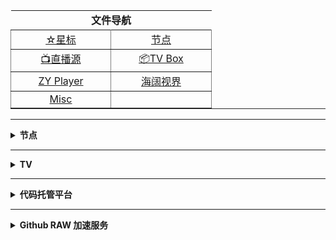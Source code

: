 <div align="center">
	<table border="1" width="291" height="" style="border-left-width: 0px; border-right-width: 0px; border-top-width: 0px">
		<tr>
			<td align="center" width="287" height="22" colspan="2" style="border-style: none; border-width: medium">
			<b>文件导航</b></td>
		</tr>
		<tr>
			<td align="center" width="143" height="22">
			<a href="https://github.com/aa1555?tab=stars">☆星标</a></td>
			<td align="center" width="144" height="22">
			<a href="https://github.com/aa1555/Repository/tree/main/Nodes">节点</a></td>
		</tr>
		<tr>
			<td align="center" width="143" height="22" style="border-top-style: none; border-top-width: medium">
			<a href="https://github.com/aa1555/Repository/tree/main/Video/01.Live直播源">
			📺直播源</a></td>
			<td align="center" width="144" height="22" style="border-top-style: none; border-top-width: medium">
			<a href="https://github.com/aa1555/Repository/tree/main/Video/02.TV%20Box%20配置">
			📦TV Box</a></td>
		</tr>
		<tr>
			<td align="center" width="143" height="22">
			<a href="https://github.com/aa1555/Repository/tree/main/Video/03.ZY%20Player%20配置">
			ZY Player</a></td>
			<td align="center" width="144" height="22">
			<a href="https://github.com/aa1555/Repository/blob/main/Video/海阔视界.md">
			海阔视界</a></td>
		</tr>
		<tr>
			<td align="center" width="143" height="22">
			<a href="https://github.com/aa1555/Repository/tree/main/Misc">
			Misc</a></td>
			<td align="center" width="144" height="22">
			<a href=""></a></td>
		</tr>
	</table>
</div>

<hr>






<!-------分割线------->







<details>
  
  <summary><b>节点</b></summary>

<div align="center">
	<table border="1" width="329" height="" style="border-left-width: 0px; border-right-width: 0px; border-top-width: 0px">
		<tr>
			<td align="center" width="307" height="22" colspan="2" style="border-style: none; border-width: medium">
			<b>节点工具</b></td>
		</tr>
		<tr>
			<td align="center" width="163" height="22">
			<a href="https://github.com/aa1555/Repository/blob/main/Nodes/01.代理工具.md">
			代理工具</a></td>
			<td align="center" width="164" height="22">
			<a href="https://bianyuan.xyz/">订阅转换</a></td>
		</tr>
		<tr>
			<td align="center" width="163" height="22" style="border-top-style: none; border-top-width: medium">
			<a href="https://v1.v2rayse.com/v2ray-clash/">节点转Clash</a></td>
			<td align="center" width="164" height="22" style="border-top-style: none; border-top-width: medium">
			<a href="https://tool.oschina.net/encrypt?type=3">Base64编码解码</a></td>
		</tr>
		<tr>
			<td align="center" width="163" height="22">
			<a href="http://www.txttool.com/">TXT文本处理工具</a></td>
			<td align="center" width="164" height="22">
			　</td>
		</tr>
	</table>
</div>

<hr>

<h2 align="center">节点订阅</h2>

### 自用节点

- <b>Clash 订阅链接：</b>

  https://mirror.ghproxy.com/https://raw.githubusercontent.com/aa1555/Repository/main/Nodes/03.Clash.txt

- <b>V2Ray 订阅链接：</b>

  https://mirror.ghproxy.com/https://raw.githubusercontent.com/aa1555/Repository/main/Nodes/02.V2Ray.txt

<hr>

### 收集的节点

#### 项目地址：[freenode](https://github.com/ripaojiedian/freenode)

- <b>Clash订阅：</b>

  https://mirror.ghproxy.com/https://raw.githubusercontent.com/ripaojiedian/freenode/main/clash

- <b>通用base64/v2ray订阅：</b>

  https://mirror.ghproxy.com/https://raw.githubusercontent.com/ripaojiedian/freenode/main/sub

</details>

<hr>






<!-------分割线------->






<details>
  
  <summary><b>TV</b></summary>

<div align="center">
	<table border="1" width="291" height="" style="border-left-width: 0px; border-right-width: 0px; border-top-width: 0px">
		<tr>
			<td align="center" width="287" height="22" colspan="2" style="border-style: none; border-width: medium">
			<b>直播源工具</b></td>
		</tr>
		<tr>
			<td align="center" width="143" height="22">
			<a href="https://guihet.com/tvlistconvert.html">格式转换</a></td>
			<td align="center" width="144" height="22">
			<a href="https://www.lige.fit/ua">接口解密</a></td>
		</tr>
		<tr>
			<td align="center" width="143" height="22" style="border-top-style: none; border-top-width: medium">
			<a href="https://www.foodieguide.com/iptvsearch">
			电视频道搜索</a></td>
			<td align="center" width="144" height="22" style="border-top-style: none; border-top-width: medium">
			<a href="http://www.txttool.com/">
			文本处理工具</a></td>
		</tr>
		<tr>
			<td align="center" width="143" height="22" style="border-top-style: none; border-top-width: medium">
			<a href="https://www.sojson.com/">
			JSON在线解析</a></td>
			<td align="center" width="144" height="22" style="border-top-style: none; border-top-width: medium">
			<a href="">
			</a></td>
		</tr>
	</table>
</div>

<hr>

<h2 align="center">接口订阅</h2>

### 自用的TV接口

#### TV Box接口

- <b>🗂直播线路</b>

  https://mirror.ghproxy.com/https://raw.githubusercontent.com/aa1555/Repository/main/Video/02.TV%20Box%20%E9%85%8D%E7%BD%AE/02.%E7%9B%B4%E6%92%AD%E7%BA%BF%E8%B7%AF.json

- <b>🗂自用单仓</b>

  https://mirror.ghproxy.com/https://raw.githubusercontent.com/aa1555/Repository/main/Video/02.TV%20Box%20%E9%85%8D%E7%BD%AE/03.%E8%87%AA%E7%94%A8%E5%8D%95%E4%BB%93.json

- <b>🗂🗂自用多仓</b>

  https://mirror.ghproxy.com/https://raw.githubusercontent.com/aa1555/Repository/main/Video/02.TV%20Box%20%E9%85%8D%E7%BD%AE/04.%E8%87%AA%E7%94%A8%E5%A4%9A%E4%BB%93.json

<hr>

### 收集的TV接口

- [黎歌の主页](https://www.lige.fit/)

  一个收集、整理、解密TVBox接口的网站。
  
- [源](https://cyuan.netlify.app/)
  
- [源仓库(地址发布页)](https://yckceo.vip/)

- [肥猫](http://xn--z7x900a.live/)

- [欧歌](http://m.nxog.top/index.html)

- [饭太硬](http://xn--sss604efuw.top/)

- 项目地址：[fanmingming/live](https://github.com/fanmingming/live)

  收集国内可直连的全球电视直播源

- 项目地址：[mengzehe/TVBox](https://github.com/mengzehe/TVBox)

  专注于收集影视源，直播源

</details>

<hr>






<!-------分割线------->






<details>
  
  <summary><b>代码托管平台</b></summary>

<div align="center">
	<table border="1" width="280" height="" style="border-left-width: 0px; border-right-width: 0px; border-top-width: 0px">
		<tr>
			<td align="center" width="139" height="24">
			<a href="https://github.com/">GitHub</a></td>
			<td align="center" width="139" height="24">
			<a href="https://jihulab.com/">极狐GitLab</a></td>
		</tr>
		<tr>
			<td align="center" width="139" height="24" style="border-top-style: none; border-top-width: medium">
			<a href="https://gitee.com/">Gitee</a></td>
			<td align="center" width="139" height="24" style="border-top-style: none; border-top-width: medium">
			<a href="https://agit.ai/">Agit</a></td>
		</tr>
		<tr>
			<td align="center" width="139" height="24">
			<a href="https://notabug.org/explore/repos">NotABug</a></td>
			<td align="center" width="139" height="24">
			　</td>
		</tr>
	</table>
</div>

</details>

<hr>






<!-------分割线------->






<details>
  
  <summary><b>Github RAW 加速服务</b></summary>

- raw地址格式：

  `https://raw.githubusercontent.com/`用户名/仓库名/main/文件名(文件夹名/文件名)

- `https://mirror.ghproxy.com/`接raw地址

- `https://gh.api.99988866.xyz/`接raw地址

- `https://999740.xyz/`接raw地址

- `https://raw.fastgit.org/`接用户名及后面部分

- `https://raw.gitmirror.com/`接用户名及后面部分

- [JSDELIVR](https://www.jsdelivr.com/github)

  `https://fastly.jsdelivr.net/gh/`接用户名及后面部分，把main前面的`/`改成`@`
  
  `https://cdn.jsdelivr.net/gh/`接用户名及后面部分，把main前面的`/`改成`@`
  
  `https://gcore.jsdelivr.net/gh/`接用户名及后面部分，把main前面的`/`改成`@`

- `https://jsd.cdn.gitkf.com/gh/`接用户名及后面部分，把main前面的`/`改成`@`

- `https://jsd.cdn.zzko.cn/gh/`接用户名及后面部分，把main前面的`/`改成`@`

</details>
